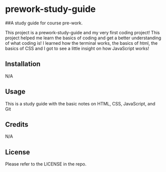 # prework-study-guide

##A study guide for course pre-work.

This project is a prework-study-guide and my very first coding project! 
This project helped me learn the basics of coding and get a better understanding of what coding is! 
I learned how the terminal works, the basics of html, the basics of CSS and I got to see a little insight on how JavaScript works!

## Installation

N/A

## Usage

This is a study guide with the basic notes on HTML, CSS, JavaScript, and Git

## Credits

N/A

## License

Please refer to the LICENSE in the repo.
